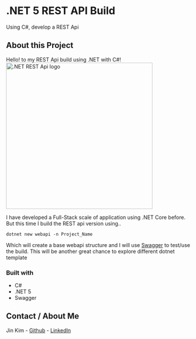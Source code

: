 # .NET 5 REST API Build

Using C#, develop a REST Api

## About this Project

Hello! to my REST Api build using .NET with C#!
<br/>
<img src="https://miro.medium.com/max/1200/1*LJsJxHgRQeuGvBgTacBWag.png" alt=".NET REST Api logo" width="400"/>

I have developed a Full-Stack scale of application using .NET Core before. But this time I build the REST api version using..
```
dotnet new webapi -n Project_Name
```
Which will create a base webapi structure and I will use <a href="https://swagger.io/">Swagger</a> to test/use the build.
This will be another great chance to explore different dotnet template

### Built with
* C#
* .NET 5
* Swagger

## Contact / About Me
Jin Kim - [Github](https://github.com/kimjin-012) - [LinkedIn](https://www.linkedin.com/in/jin-kim-code/)
